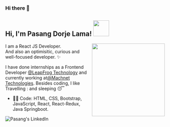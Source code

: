 ### Hi there 👋

<h2> Hi, I'm Pasang Dorje Lama! <img src="https://media.giphy.com/media/l0Iyn34fotpL8K9wI/giphy.gif" width="50"></h2>

<img align='right' src="https://media.giphy.com/media/3GYmecuz4ncOc/giphy.gif" width="230">

I am a React JS Developer.<br>
And also an optimisitic, curious and well-focused developer. :sparkles: <br>


I have done internships as a Frontend Developer [@LeapFrog Technology](https://www.lftechnology.com/) and currently working at[@Machnet Technologies](https://machnetinc.com/). 
Besides coding, I like Travelling : and sleeping :sleeping:

- :man_technologist: Code: HTML, CSS, Bootstrap, JavaScript, React, React-Redux, Java Springboot.
 
<a href="https://www.linkedin.com/in/pasang-dorje-lama-0a0610130/">
  <img align="left" alt="Pasang's LinkedIn" src="https://img.icons8.com/bubbles/50/000000/linkedin.png"/>
</a>

